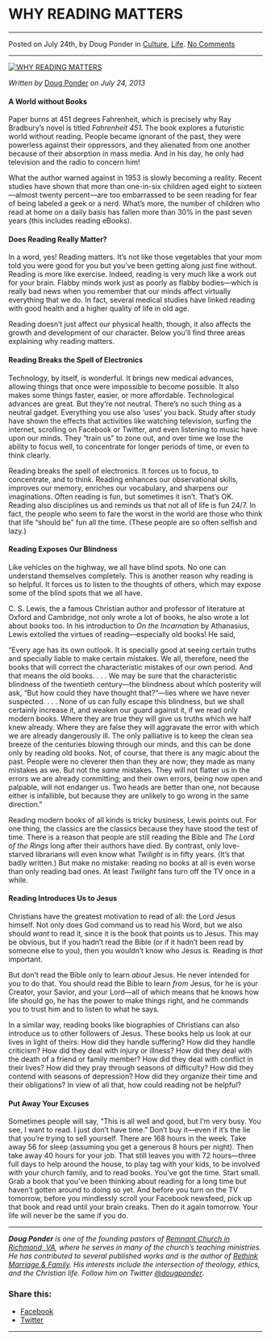 WHY READING MATTERS
===================

* * *

Posted on July 24th, by Doug Ponder in [Culture](http://www.remnantresource.org/category/culture/), [Life](http://www.remnantresource.org/category/life/). [No Comments](http://www.remnantresource.org/why-reading-matters/#respond)

* * *

[![WHY READING MATTERS](http://www.remnantresource.org/wp-content/uploads/2013/08/whyReadingMatters.jpg)](http://www.remnantresource.org/wp-content/uploads/2013/08/whyReadingMatters.jpg)  

_Written by_ [Doug Ponder](http://www.remnantresource.org/author/doug-ponder/ "Posts by Doug Ponder") _on July 24, 2013_

#### A World without Books

Paper burns at 451 degrees Fahrenheit, which is precisely why Ray Bradbury’s novel is titled _Fahrenheit 451_. The book explores a futuristic world without reading. People became ignorant of the past, they were powerless against their oppressors, and they alienated from one another because of their absorption in mass media. And in his day, he only had television and the radio to concern him!

What the author warned against in 1953 is slowly becoming a reality. Recent studies have shown that more than one-in-six children aged eight to sixteen—almost twenty percent—are too embarrassed to be seen reading for fear of being labeled a geek or a nerd. What’s more, the number of children who read at home on a daily basis has fallen more than 30% in the past seven years (this includes reading eBooks).

#### Does Reading Really Matter?

In a word, yes! Reading matters. It’s not like those vegetables that your mom told you were good for you but you’ve been getting along just fine without. Reading is more like exercise. Indeed, reading is very much like a work out for your brain. Flabby minds work just as poorly as flabby bodies—which is really bad news when you remember that our minds affect virtually everything that we do. In fact, several medical studies have linked reading with good health and a higher quality of life in old age.

Reading doesn’t just affect our physical health, though, it also affects the growth and development of our character. Below you’ll find three areas explaining why reading matters.

#### **Reading Breaks the Spell of Electronics**

Technology, by itself, is wonderful. It brings new medical advances, allowing things that once were impossible to become possible. It also makes some things faster, easier, or more affordable. Technological advances are great. But they’re not neutral. There’s no such thing as a neutral gadget. Everything you use also ‘uses’ you back. Study after study have shown the effects that activities like watching television, surfing the internet, scrolling on Facebook or Twitter, and even listening to music have upon our minds. They “train us” to zone out, and over time we lose the ability to focus well, to concentrate for longer periods of time, or even to think clearly.

Reading breaks the spell of electronics. It forces us to focus, to concentrate, and to think. Reading enhances our observational skills, improves our memory, enriches our vocabulary, and sharpens our imaginations. Often reading is fun, but sometimes it isn’t. That’s OK. Reading also disciplines us and reminds us that not all of life is fun 24/7. In fact, the people who seem to fare the worst in the world are those who think that life “should be” fun all the time. (These people are so often selfish and lazy.)

#### **Reading Exposes Our Blindness**

Like vehicles on the highway, we all have blind spots. No one can understand themselves completely. This is another reason why reading is so helpful. It forces us to listen to the thoughts of others, which may expose some of the blind spots that we all have.

C. S. Lewis, the a famous Christian author and professor of literature at Oxford and Cambridge, not only wrote a lot of books, he also wrote a lot about books too. In his introduction to _On the Incarnation_ by Athanasius, Lewis extolled the virtues of reading—especially old books! He said,

“Every age has its own outlook. It is specially good at seeing certain truths and specially liable to make certain mistakes. We all, therefore, need the books that will correct the characteristic mistakes of our own period. And that means the old books. . . . We may be sure that the characteristic blindness of the twentieth century—the blindness about which posterity will ask, “But how could they have thought that?”—lies where we have never suspected. . . . None of us can fully escape this blindness, but we shall certainly increase it, and weaken our guard against it, if we read only modern books. Where they are true they will give us truths which we half knew already. Where they are false they will aggravate the error with which we are already dangerously ill. The only palliative is to keep the clean sea breeze of the centuries blowing through our minds, and this can be done only by reading old books. Not, of course, that there is any magic about the past. People were no cleverer then than they are now; they made as many mistakes as we. But not the _same_ mistakes. They will not flatter us in the errors we are already committing; and their own errors, being now open and palpable, will not endanger us. Two heads are better than one, not because either is infallible, but because they are unlikely to go wrong in the same direction.”

Reading modern books of all kinds is tricky business, Lewis points out. For one thing, the classics are the classics because they have stood the test of time. There is a reason that people are still reading the Bible and _The Lord of the Rings_ long after their authors have died. By contrast, only love-starved librarians will even know what _Twilight_ is in fifty years. (It’s that badly written.) But make no mistake: reading no books at all is even worse than only reading bad ones. At least _Twilight_ fans turn off the TV once in a while.

#### **Reading Introduces Us to Jesus**

Christians have the greatest motivation to read of all: the Lord Jesus himself. Not only does God command us to read his Word, but we also should _want_ to read it, since it is the book that points us to Jesus. This may be obvious, but if you hadn’t read the Bible (or if it hadn’t been read by someone else to you), then you wouldn’t know who Jesus is. Reading is _that_ important.

But don’t read the Bible only to learn _about_ Jesus. He never intended for you to do that. You should read the Bible to learn _from_ Jesus, for he is your Creator, your Savior, and your Lord—all of which means that he knows how life should go, he has the power to make things right, and he commands you to trust him and to listen to what he says.

In a similar way, reading books like biographies of Christians can also introduce us to other followers of Jesus. These books help us look at our lives in light of theirs: How did they handle suffering? How did they handle criticism? How did they deal with injury or illness? How did they deal with the death of a friend or family member? How did they deal with conflict in their lives? How did they pray through seasons of difficulty? How did they contend with seasons of depression? How did they organize their time and their obligations? In view of all that, how could reading not be helpful?

#### Put Away Your Excuses

Sometimes people will say, “This is all well and good, but I’m very busy. You see, I want to read. I just don’t have time.” Don’t buy it—even if it’s the lie that you’re trying to sell yourself. There are 168 hours in the week. Take away 56 for sleep (assuming you get a generous 8 hours per night). Then take away 40 hours for your job. That still leaves you with 72 hours—three full days to help around the house, to play tag with your kids, to be involved with your church family, and to read books. You’ve got the time. Start small. Grab a book that you’ve been thinking about reading for a long time but haven’t gotten around to doing so yet. And before you turn on the TV tomorrow, before you mindlessly scroll your Facebook newsfeed, pick up that book and read until your brain creaks. Then do it again tomorrow. Your life will never be the same if you do.

* * *

_**Doug Ponder** is one of the founding pastors of [Remnant Church in Richmond, VA](http://www.remnantrichmond.org/), where he serves in many of the church’s teaching ministries. He has contributed to several published works and is the author of [Rethink Marriage & Family](http://www.remnantrichmond.org/mediafiles/uploaded/r/0e1604567_rethink-marriage-and-family-ebook.pdf). His interests include the intersection of theology, ethics, and the Christian life. Follow him on Twitter [@dougponder](https://twitter.com/dougponder)_.

### Share this:

*   [Facebook](http://www.remnantresource.org/why-reading-matters/?share=facebook "Click to share on Facebook")
*   [Twitter](http://www.remnantresource.org/why-reading-matters/?share=twitter "Click to share on Twitter")

  

* * *
